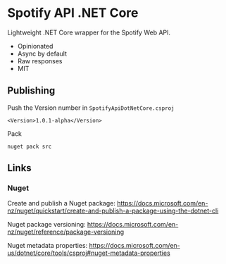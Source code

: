 # Spotify API .NET Core

Lightweight .NET Core wrapper for the Spotify Web API.

* Opinionated
* Async by default
* Raw responses
* MIT

## Publishing

Push the Version number in `SpotifyApiDotNetCore.csproj`

    <Version>1.0.1-alpha</Version>

Pack

    nuget pack src

## Links

### Nuget

Create and publish a Nuget package: <https://docs.microsoft.com/en-nz/nuget/quickstart/create-and-publish-a-package-using-the-dotnet-cli>

Nuget package versioning: <https://docs.microsoft.com/en-nz/nuget/reference/package-versioning>

Nuget metadata properties: <https://docs.microsoft.com/en-us/dotnet/core/tools/csproj#nuget-metadata-properties>